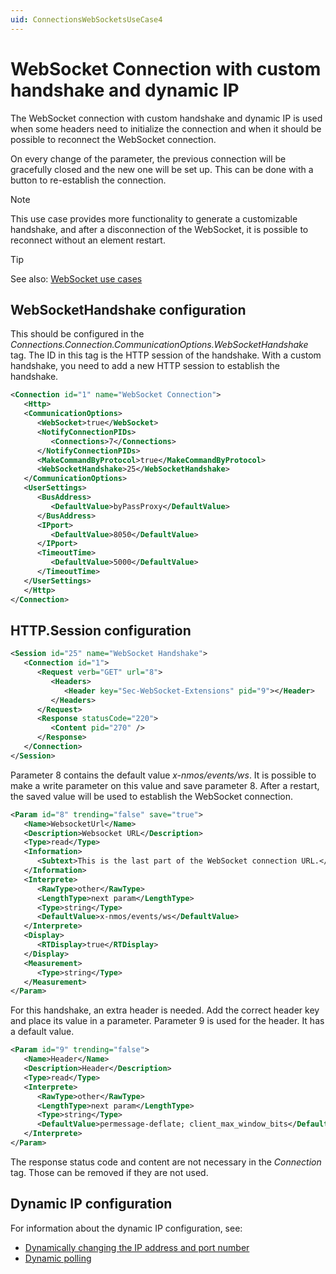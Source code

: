 ```yaml
---
uid: ConnectionsWebSocketsUseCase4
---
```


# WebSocket Connection with custom handshake and dynamic IP

The WebSocket connection with custom handshake and dynamic IP is used when some headers need to initialize the connection and when it should be possible to reconnect the WebSocket connection.

On every change of the parameter, the previous connection will be gracefully closed and the new one will be set up. This can be done with a button to re-establish the connection.

> [!NOTE]
> This use case provides more functionality to generate a customizable handshake, and after a disconnection of the WebSocket, it is possible to reconnect without an element restart.

> [!TIP]
> See also: [WebSocket use cases](xref:ConnectionsWebSocketsUseCases)

## WebSocketHandshake configuration

This should be configured in the *Connections.Connection.CommunicationOptions.WebSocketHandshake* tag. The ID in this tag is the HTTP session of the handshake. With a custom handshake, you need to add a new HTTP session to establish the handshake.

```xml
<Connection id="1" name="WebSocket Connection">
   <Http>
   <CommunicationOptions>
      <WebSocket>true</WebSocket>
      <NotifyConnectionPIDs>
         <Connections>7</Connections>
      </NotifyConnectionPIDs>
      <MakeCommandByProtocol>true</MakeCommandByProtocol>
      <WebSocketHandshake>25</WebSocketHandshake>
   </CommunicationOptions>
   <UserSettings>
      <BusAddress>
         <DefaultValue>byPassProxy</DefaultValue>
      </BusAddress>
      <IPport>
         <DefaultValue>8050</DefaultValue>
      </IPport>
      <TimeoutTime>
         <DefaultValue>5000</DefaultValue>
      </TimeoutTime>
   </UserSettings>
   </Http>
</Connection>
```

## HTTP.Session configuration

```xml
<Session id="25" name="WebSocket Handshake">
   <Connection id="1">
      <Request verb="GET" url="8">
         <Headers>
            <Header key="Sec-WebSocket-Extensions" pid="9"></Header>
         </Headers>
      </Request>
      <Response statusCode="220">
         <Content pid="270" />
      </Response>
   </Connection>
</Session>
```

Parameter 8 contains the default value *x-nmos/events/ws*. It is possible to make a write parameter on this value and save parameter 8. After a restart, the saved value will be used to establish the WebSocket connection.

```xml
<Param id="8" trending="false" save="true">
   <Name>WebsocketUrl</Name>
   <Description>Websocket URL</Description>
   <Type>read</Type>
   <Information>
      <Subtext>This is the last part of the WebSocket connection URL.</Subtext>
   </Information>
   <Interprete>
      <RawType>other</RawType>
      <LengthType>next param</LengthType>
      <Type>string</Type>
      <DefaultValue>x-nmos/events/ws</DefaultValue>
   </Interprete>
   <Display>
      <RTDisplay>true</RTDisplay>
   </Display>
   <Measurement>
      <Type>string</Type>
   </Measurement>
</Param>
```

For this handshake, an extra header is needed. Add the correct header key and place its value in a parameter. Parameter 9 is used for the header. It has a default value.

```xml
<Param id="9" trending="false">
   <Name>Header</Name>
   <Description>Header</Description>
   <Type>read</Type>
   <Interprete>
      <RawType>other</RawType>
      <LengthType>next param</LengthType>
      <Type>string</Type>
      <DefaultValue>permessage-deflate; client_max_window_bits</DefaultValue>
   </Interprete>
</Param>
```

The response status code and content are not necessary in the *Connection* tag. Those can be removed if they are not used.

## Dynamic IP configuration

For information about the dynamic IP configuration, see:

- [Dynamically changing the IP address and port number](xref:ConnectionsWebSocketsDynamicIp)
- [Dynamic polling](xref:ConnectionsSerialDynamicPolling)
